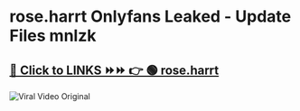 
 # rose.harrt Onlyfans Leaked - Update Files mnlzk

## <h2><a href="https://clipsfans.com/rose.harrt&ref=git">🔗 Click to LINKS ⏩⏩ 👉 🟢 rose.harrt </a></h2>

<a href="https://clipsfans.com/rose.harrt&ref=git" rel="nofollow" data-target="animated-image.originalLink"><img src="https://i.ibb.co.com/xMMVF88/686577567.gif" alt="Viral Video Original" style="max-width: 100%; display: inline-block;" data-target="animated-image.originalImage"></a>

